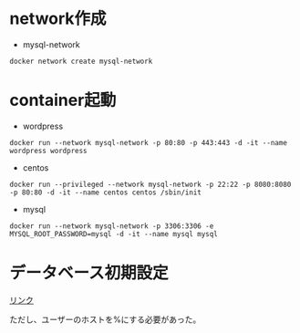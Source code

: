 # network作成
- mysql-network
``` docker
docker network create mysql-network
```
# container起動
- wordpress
``` docker
docker run --network mysql-network -p 80:80 -p 443:443 -d -it --name wordpress wordpress
```
- centos
``` docker
docker run --privileged --network mysql-network -p 22:22 -p 8080:8080 -p 80:80 -d -it --name centos centos /sbin/init
```
- mysql
``` dockers
docker run --network mysql-network -p 3306:3306 -e MYSQL_ROOT_PASSWORD=mysql -d -it --name mysql mysql
```

# データベース初期設定
[リンク](https://www.javadrive.jp/wordpress/install/index1.html#section2)

ただし、ユーザーのホストを%にする必要があった。